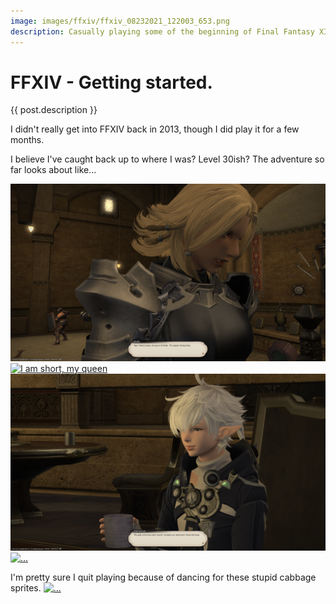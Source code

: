 ```yaml
---
image: images/ffxiv/ffxiv_08232021_122003_653.png
description: Casually playing some of the beginning of Final Fantasy XIV.
---
```


# FFXIV - Getting started.
{{ post.description }}

I didn't really get into FFXIV back in 2013, though I did play it for a few months. 

I believe I've caught back up to where I was? Level 30ish? The adventure so far looks about like...

<a href="/images/ffxiv/ffxiv_08232021_121952_790.png">![](/images/ffxiv/ffxiv_08232021_121952_790.png "yes, my queen")</a>
<a href="/images/ffxiv/ffxiv_08232021_122003_653.png">![](/images/ffxiv/ffxiv_08232021_122003_653.png "I am short, my queen")</a>
<a href="/images/ffxiv/ffxiv_12062021_080740_983.png">![](/images/ffxiv/ffxiv_12062021_080740_983.png "...")</a>
<a href="/images/ffxiv/ffxiv_12122021_002258_946.png">![](/images/ffxiv/ffxiv_12122021_002258_946.png "...")</a>

I'm pretty sure I quit playing because of dancing for these stupid cabbage sprites. 
<a href="/images/ffxiv/ffxiv_12122021_004721_700.png">![](/images/ffxiv/ffxiv_12122021_004721_700.png "...")</a>
